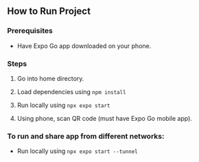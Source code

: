 ## How to Run Project

### Prerequisites

- Have Expo Go app downloaded on your phone.

### Steps

1. Go into home directory.

2. Load dependencies using ```npm install``` 

3. Run locally using `npx expo start`

4. Using phone, scan QR code (must have Expo Go mobile app).

### To run and share app from different networks:

- Run locally using `npx expo start --tunnel`
